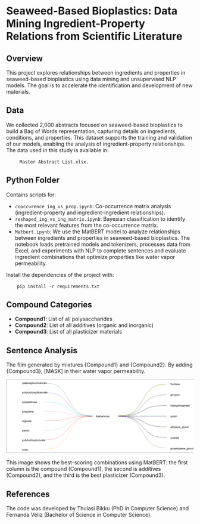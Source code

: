 # Seaweed-Based Bioplastics: Data Mining Ingredient-Property Relations from Scientific Literature

## Overview
This project explores relationships between ingredients and properties in seaweed-based bioplastics using data mining and unsupervised NLP models. The goal is to accelerate the identification and development of new materials.

## Data
We collected 2,000 abstracts focused on seaweed-based bioplastics to build a Bag of Words representation, capturing details on ingredients, conditions, and properties. This dataset supports the training and validation of our models, enabling the analysis of ingredient-property relationships. The data used in this study is available in:

         Master Abstract List.xlsx.

## Python Folder
Contains scripts for:
- `cooccurence_ing_vs_prop.ipynb`: Co-occurrence matrix analysis (ingredient-property and ingredient-ingredient relationships).
- `reshaped_ing_vs_ing_matrix.ipynb`: Bayesian classification to identify the most relevant features from the co-occurrence matrix.
- `Matbert.ipynb`: We use the MatBERT model to analyze relationships between ingredients and properties in seaweed-based bioplastics. The notebook loads pretrained models and tokenizers, processes data from Excel, and experiments with NLP to complete sentences and evaluate ingredient combinations that optimize properties like water vapor permeability.
  
Install the dependencies of the project with:

        pip install -r requirements.txt

## Compound Categories
- **Compound1**: List of all polysaccharides
- **Compound2**: List of all additives (organic and inorganic)
- **Compound3**: List of all plasticizer materials

## Sentence Analysis
The film generated by mixtures {Compound1} and {Compound2}. By adding {Compound3}, [MASK] in their water vapor permeability.

<img src="images/Sentence2increase.png" alt="Sentence 2 increase" width="700"/>

This image shows the best-scoring combinations using MatBERT: the first column is the compound (Compound1), the second is additives (Compound2), and the third is the best plasticizer (Compound3).

## References
The code was developed by Thulasi Bikku (PhD in Computer Science) and Fernanda Véliz (Bachelor of Science in Computer Science).
